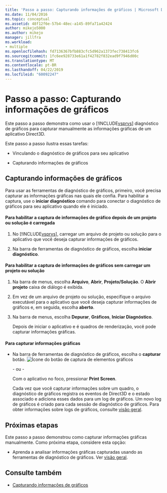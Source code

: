 ```yaml
---
title: 'Passo a passo: Capturando informações de gráficos | Microsoft Docs'
ms.date: 11/04/2016
ms.topic: conceptual
ms.assetid: 48f12f6e-57b4-48ec-a145-89fa71a42424
author: mikejo5000
ms.author: mikejo
manager: jillfra
ms.workload:
- multiple
ms.openlocfilehash: fd7136367bfb883cfc5d962a1373fec738413fc6
ms.sourcegitcommit: 1fc6ee928733e61a1f42782f832ead9f7946d00c
ms.translationtype: MT
ms.contentlocale: pt-BR
ms.lasthandoff: 04/22/2019
ms.locfileid: "60092247"
---
```

# <a name="walkthrough-capturing-graphics-information"></a>Passo a passo: Capturando informações de gráficos
Este passo a passo demonstra como usar o [!INCLUDE[vsprvs](../../code-quality/includes/vsprvs_md.md)] diagnóstico de gráficos para capturar manualmente as informações gráficas de um aplicativo Direct3D.

 Este passo a passo ilustra essas tarefas:

- Vinculando o diagnóstico de gráficos para seu aplicativo

- Capturando informações de gráficos

## <a name="capturing-graphics-information"></a>Capturando informações de gráficos
 Para usar as ferramentas de diagnóstico de gráficos, primeiro, você precisa capturar as informações gráficas nas quais ele confia. Para habilitar a captura, use o **iniciar diagnóstico** comando para conectar o diagnóstico de gráficos para seu aplicativo quando ele é iniciado.

#### <a name="to-enable-the-capture-of-graphics-information-after-a-project-or-solution-is-loaded"></a>Para habilitar a captura de informações de gráfico depois de um projeto ou solução é carregada

1. No [!INCLUDE[vsprvs](../../code-quality/includes/vsprvs_md.md)], carregar um arquivo de projeto ou solução para o aplicativo que você deseja capturar informações de gráficos.

2. Na barra de ferramentas de diagnóstico de gráficos, escolha **iniciar diagnóstico**.

#### <a name="to-enable-the-capture-of-graphics-information-without-loading-a-project-or-solution"></a>Para habilitar a captura de informações de gráficos sem carregar um projeto ou solução

1. Na barra de menus, escolha **Arquivo**, **Abrir**, **Projeto/Solução**. O **Abrir projeto** caixa de diálogo é exibida.

2. Em vez de um arquivo de projeto ou solução, especifique o arquivo executável para o aplicativo que você deseja capturar informações de gráficos e, em seguida, escolha **aberto**.

3. Na barra de menus, escolha **Depurar**, **Gráficos**, **Iniciar Diagnóstico**.

   Depois de iniciar o aplicativo e é quadros de renderização, você pode capturar informações gráficas.

#### <a name="to-capture-graphics-information"></a>Para capturar informações gráficas

- Na barra de ferramentas de diagnóstico de gráficos, escolha o **capturar** botão. ![Ícone do botão de captura de elementos gráficos](media/debuggingdirectxgraphics.png "DebuggingDirectXGraphics")

   - ou -

   Com o aplicativo no foco, pressionar **Print Screen**.

  Cada vez que você capturar informações sobre um quadro, o diagnóstico de gráficos registra os eventos de Direct3D e o estado associado e adiciona esses dados para um log de gráficos. Um novo log de gráficos é criado para cada sessão de diagnóstico de gráficos. Para obter informações sobre logs de gráficos, consulte [visão geral](overview-of-visual-studio-graphics-diagnostics.md).

## <a name="next-steps"></a>Próximas etapas
 Este passo a passo demonstrou como capturar informações gráficas manualmente. Como próxima etapa, considere esta opção:

- Aprenda a analisar informações gráficas capturadas usando as ferramentas de diagnóstico de gráficos. Ver [visão geral](overview-of-visual-studio-graphics-diagnostics.md).

## <a name="see-also"></a>Consulte também
- [Capturando informações de gráficos](capturing-graphics-information.md)